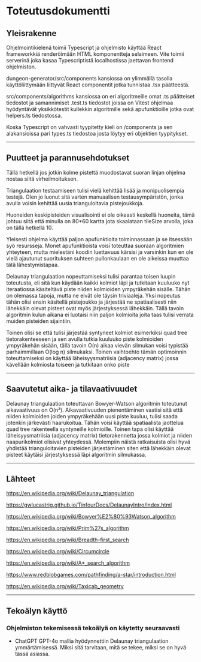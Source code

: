 # Toteutusdokumentti

## Yleisrakenne

Ohjelmointikielenä toimii Typescript ja ohjelmisto käyttää React frameworkkiä renderöimään HTML komponentteja selaimeen. Vite toimii serverinä joka kasaa Typescriptistä localhostissa jaettavan frontend ohjelmiston. 

dungeon-generator/src/components kansiossa on ylimmällä tasolla käyttöliittymään liittyvät React componentit jotka tunnistaa .tsx päätteestä.

src/components/algorithms kansiossa on eri algoritmeille omat .ts päätteiset tiedostot ja samannimiset .test.ts tiedostot joissa on Vitest ohjelmaa hyödyntävät yksikkötestit kullekkin algoritmille sekä apufunktioille jotka ovat helpers.ts tiedostossa.

Koska Typescript on vahvasti tyypitetty kieli on /components ja sen alakansioissa pari types.ts tiedostoa josta löytyy eri objektien tyypitykset. 

---

## Puutteet ja parannusehdotukset

Tällä hetkellä jos jotkin kolme pistettä muodostavat suoran linjan ohjelma nostaa siitä virheilmoituksen. 

Triangulaation testaamiseen tulisi vielä kehittää lisää ja monipuolisempia testejä. Olen jo luonut sitä varten manuaalisen testausympäristön, jonka avulla voisin kehittää uusia trianguloitavia pistejoukkoja.

Huoneiden keskipisteiden visualisointi ei ole oikeasti keskellä huoneita, tämä johtuu siitä että minulla on 80*60 kartta jota skaalataan tileSize arvolla, joka on tällä hetkellä 10. 

Yleisesti ohjelma käyttää paljon apufunktioita toiminnassaan ja se itsessään syö resursseja. Monet apufunktioista voisi toteuttaa suoraan algoritmien yhteyteen, mutta mielestäni koodin luettavuus kärsisi ja varsinkin kun en ole vielä ajautunut suorituksen suhteen pullonkaulaan en ole aikeissa muuttaa tätä lähestymistapaa. 

Delaunay triangulaation nopeuttamiseksi tulisi parantaa toisen luupin toteutusta, eli sitä kun käydään kaikki kolmiot läpi ja tutkitaan kuuluuko nyt iteraatiossa käsiteltävä piste niiden kolmioiden ympyräkehän sisälle. Tähän on olemassa tapoja, mutta ne eivät ole täysin triviaaleja. Yksi nopeutus tähän olisi ensin käsitellä pistejoukko ja järjestää ne spatiaalisesti niin lähekkäin olevat pisteet ovat myös järjestyksessä lähekkäin. Tällä tavoin algoritmin kulun aikana ei luotaisi niin paljon kolmioita joita taas tulisi verrata muiden pisteiden sijaintiin.

Toinen olisi se että tulisi järjestää syntyneet kolmiot esimerkiksi quad tree tietorakenteeseen ja sen avulla tutkia kuuluuko piste kolmioiden ympyräkehän sisään, tällä tavoin O(n) aikaa vievän silmukan voisi typistää parhaimmillaan O(log n) silmukaksi. Toinen vaihtoehto tämän optimoinnin toteuttamiseksi on käyttää läheisyysmatriisia (adjacency matrix) jossa kävellään kolmiosta toiseen ja tutkitaan onko piste 

---

## Saavutetut aika- ja tilavaativuudet

Delaunay triangulaation toteuttavan Bowyer-Watson algoritmin toteutunut aikavaativuus on O(n²). Aikavaativuuden pienentäminen vaatisi sitä että niiden kolmioiden joiden ympyräkehään uusi piste kuuluu, tulisi saada jotenkin järkevästi haarukoitua. Tähän voisi käyttää spatiaalista jaottelua quad tree rakenteella syntyneille kolmioille. Toinen tapa olisi käyttää läheisyysmatriisia (adjacency matrix) tietorakennetta jossa kolmiot ja niiden naapurikolmiot olisivat yhteydessä. Molempiin näistä ratkaisuista olisi hyvä yhdistää trianguloitavien pisteiden järjestäminen siten että lähekkäin olevat pisteet käytäisi järjestyksessä läpi algoritmin silmukassa. 

---

## Lähteet

https://en.wikipedia.org/wiki/Delaunay_triangulation

https://gwlucastrig.github.io/TinfourDocs/DelaunayIntro/index.html

https://en.wikipedia.org/wiki/Bowyer%E2%80%93Watson_algorithm

https://en.wikipedia.org/wiki/Prim%27s_algorithm

https://en.wikipedia.org/wiki/Breadth-first_search

https://en.wikipedia.org/wiki/Circumcircle

https://en.wikipedia.org/wiki/A*_search_algorithm

https://www.redblobgames.com/pathfinding/a-star/introduction.html

https://en.wikipedia.org/wiki/Taxicab_geometry

---

## Tekoälyn käyttö

### Ohjelmiston tekemisessä tekoälyä on käytetty seuraavasti

- ChatGPT GPT-4o mallia hyödynnettiin Delaunay triangulaation ymmärtämisessä. Miksi sitä tarvitaan, mitä se tekee, miksi se on hyvä tässä asiassa.


